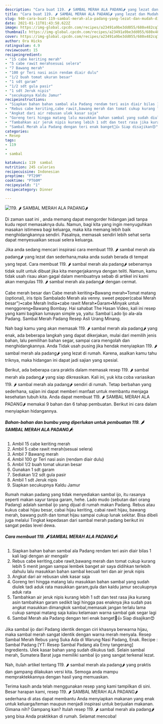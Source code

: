 ```yaml
---
description: "Cara buat 119. 🌶️ SAMBAL MERAH ALA PADANG🌶️ yang lezat dan Mudah Dibuat"
title: "Cara buat 119. 🌶️ SAMBAL MERAH ALA PADANG🌶️ yang lezat dan Mudah Dibuat"
slug: 940-cara-buat-119-sambal-merah-ala-padang-yang-lezat-dan-mudah-dibuat
date: 2021-01-11T01:43:58.622Z
image: https://img-global.cpcdn.com/recipes/a23491a9be3dd055/680x482cq70/119-🌶️-sambal-merah-ala-padang🌶️-foto-resep-utama.jpg
thumbnail: https://img-global.cpcdn.com/recipes/a23491a9be3dd055/680x482cq70/119-🌶️-sambal-merah-ala-padang🌶️-foto-resep-utama.jpg
cover: https://img-global.cpcdn.com/recipes/a23491a9be3dd055/680x482cq70/119-🌶️-sambal-merah-ala-padang🌶️-foto-resep-utama.jpg
author: Ora Hicks
ratingvalue: 4.9
reviewcount: 15
recipeingredient:
- "15 cabe keriting merah"
- "5 cabe rawit merahsesuai selera"
- "7 Bawang merah"
- "100 gr Teri nasi asin rendam diair dulu"
- "1/2 buah tomat ukuran besar"
- "1 sdt garam"
- "1/2 sdt gula pasir"
- "1 sdt Jeruk nipis"
- "secukupnya Kaldu Jamur"
recipeinstructions:
- "Siapkan bahan bahan sambal ala Padang rendam teri asin diair bilas 1 kali lagi dengan air mengalir"
- "Rebus cabe keriting,cabe rawit,bawang merah dan tomat cukup kurang lebih 5 menit jangan sampai lembek banget air saya didihkan terlebih dahulu lalu masukkan bahan sambal kecuali teri dan air jeruk nipis"
- "Angkat dari air rebusan ulek kasar saja"
- "Goreng teri hingga matang lalu masukkan bahan sambal yang sudah diulek tadi aduk rata masukkan garam,gula dan kaldu jamur secukupnya aduk rata"
- "Tambahkan air jeruk nipis kurang lebih 1 sdt dan test rasa jika kurang asin tambahkan garam sedikit lagi hingga pas enaknya jika sudah pas angkat masukkan dimangkok sambal,memasak jangan terlalu lama cukup sampai matang saja kalau kelamaan warna sambal gak segar lagi"
- "Sambal Merah ala Padang dengan teri enak banget🤤👍 Siap disajikan😍"
categories:
- Resep
tags:
- 119
- 
- sambal

katakunci: 119  sambal 
nutrition: 245 calories
recipecuisine: Indonesian
preptime: "PT29M"
cooktime: "PT60M"
recipeyield: "1"
recipecategory: Dinner

---
```



![119. 🌶️ SAMBAL MERAH ALA PADANG🌶️](https://img-global.cpcdn.com/recipes/a23491a9be3dd055/680x482cq70/119-🌶️-sambal-merah-ala-padang🌶️-foto-resep-utama.jpg)

Di zaman  saat ini , anda memang dapat mengorder hidangan jadi tanpa kudu repot memasaknya dulu. Namun, bagi kita yang ingin menyuguhkan masakan istimewa bagi keluarga, maka kita memang lebih baik menghidangkannya sendiri. Pasalnya, memasak sendiri lebih sehat serta dapat menyesuaikan sesuai selera keluarga.

Jika anda sedang mencari inspirasi cara membuat 119. 🌶️ sambal merah ala padang🌶️ yang lezat dan sederhana,maka anda sudah berada di tempat yang tepat. Cara membuat 119. 🌶️ sambal merah ala padang🌶️  sebenarnya tidak sulit untuk dibuat jika kita mengerjakannya dengan teliti. Namun, kamu tidak usah risau akan gagal dalam membuatnya 
sebab di artikel ini kami akan mengulas 119. 🌶️ sambal merah ala padang🌶️ dengan cermat.  

Cabe merah besar dan Cabe merah keriting•Bawang merah•Tomat matang (optional), iris tipis Sambalado Merah ala venny. sweet pepper(cabai Merah besar&#34;)•cabe Merah India•cabe rawit Merah•Garam•Minyak untuk menggoreng•Bawang Bombay. Hai sahabat The Hasan Video, kali ini resep yang kami bagikan lumayan simple ya, yaitu: Sambal Lado Ijo ala-ala Padang. Sambal Merah Padang Resep Asli Urang Minang.

Nah bagi kamu yang akan memasak 119. 🌶️ sambal merah ala padang🌶️ yang enak, ada beberapa langkah yang dapat dikerjakan, mulai dari memilih jenis bahan, lalu pemilihan bahan segar, sampai cara mengolah dan menghidangkannya. Anda Tidak usah pusing jika hendak menyiapkan 119. 🌶️ sambal merah ala padang🌶️ yang lezat di rumah. Karena, asalkan kamu  tahu triknya, maka hidangan ini dapat jadi sajian yang spesial.

Berikut, ada beberapa cara praktis  dalam memasak resep 119. 🌶️ sambal merah ala padang🌶️ yang siap dikreasikan. Kali ini, yuk kita coba variasikan 119. 🌶️ sambal merah ala padang🌶️ sendiri di rumah. Tetap berbahan yang sederhana, sajian ini dapat memberi manfaat untuk membantu menjaga kesehatan tubuh kita. Anda dapat membuat 119. 🌶️ SAMBAL MERAH ALA PADANG🌶️ memakai 9 bahan dan 6 tahap pembuatan. Berikut ini cara dalam menyiapkan hidangannya.

<!--inarticleads1-->

##### Bahan-bahan dan bumbu yang diperlukan untuk pembuatan 119. 🌶️ SAMBAL MERAH ALA PADANG🌶️:

1. Ambil 15 cabe keriting merah
1. Ambil 5 cabe rawit merah(sesuai selera)
1. Ambil 7 Bawang merah
1. Ambil 100 gr Teri nasi asin (rendam diair dulu)
1. Ambil 1/2 buah tomat ukuran besar
1. Gunakan 1 sdt garam
1. Sediakan 1/2 sdt gula pasir
1. Ambil 1 sdt Jeruk nipis
1. Siapkan secukupnya Kaldu Jamur


Rumah makan padang yang tidak menyediakan sambal ijo, itu rasanya seperti makan sayur tanpa garam, hehe. Lado mudo (sebutan dari orang Padang) adalah sambal ijo yang dijual di rumah makan Padang. Rebus atau kukus cabai hijau besar, cabai hijau keriting, cabai rawit hijau, bawang merah, bawang putih dan tomat hijau sampai cukup lunak sekitar. Bisa dibeli juga melalui  Tingkat kepedasan dari sambal merah padang berikut ini sangat pedas level dewa. 

<!--inarticleads2-->

##### Cara membuat 119. 🌶️ SAMBAL MERAH ALA PADANG🌶️:

1. Siapkan bahan bahan sambal ala Padang rendam teri asin diair bilas 1 kali lagi dengan air mengalir
1. Rebus cabe keriting,cabe rawit,bawang merah dan tomat cukup kurang lebih 5 menit jangan sampai lembek banget air saya didihkan terlebih dahulu lalu masukkan bahan sambal kecuali teri dan air jeruk nipis
1. Angkat dari air rebusan ulek kasar saja
1. Goreng teri hingga matang lalu masukkan bahan sambal yang sudah diulek tadi aduk rata masukkan garam,gula dan kaldu jamur secukupnya aduk rata
1. Tambahkan air jeruk nipis kurang lebih 1 sdt dan test rasa jika kurang asin tambahkan garam sedikit lagi hingga pas enaknya jika sudah pas angkat masukkan dimangkok sambal,memasak jangan terlalu lama cukup sampai matang saja kalau kelamaan warna sambal gak segar lagi
1. Sambal Merah ala Padang dengan teri enak banget🤤👍 Siap disajikan😍


Jika sambal ijo dari Padang identik dengan ciri khasnya berwarna hijau, maka sambal merah sangat identik dengan warna merah menyala. Resep Sambal Merah Rebus yang Suka Ada di Warung Nasi Padang, Enak. Recipe : Sambal Padang [YT: Resep Sambal Padang ala Enny tangerang] Ingredients. Ulek kasar bahan yang sudah dikukus tadi. Selain sambal merah, Sumatera Barat juga memiliki sambal ijo yang sangat terkenal lezat. 

Nah, itulah artikel tentang  119. 🌶️ sambal merah ala padang🌶️  yang praktis dan gampang dilakukan versi kita. Semoga anda mampu mempraktekkannya dengan hasil yang memuaskan. 

Terima kasih anda telah menggunakan resep yang kami tampilkan di sini. Besar harapan kami, resep  119. 🌶️ SAMBAL MERAH ALA PADANG🌶️ sederhana di atas dapat membantu Anda menyiapkan makanan yang enak untuk keluarga/teman maupun menjadi inspirasi untuk berjualan makanan. Gimana nih? Gampang kan? Itulah resep 119. 🌶️ sambal merah ala padang🌶️ yang bisa Anda praktikkan di rumah. Selamat mencoba!

